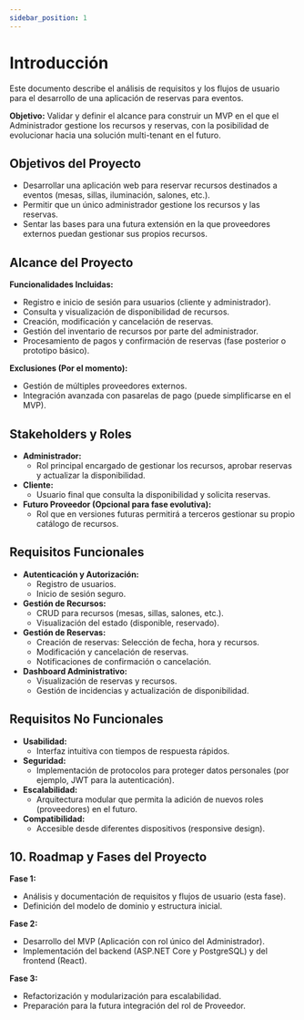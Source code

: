 ```yaml
---
sidebar_position: 1
---
```


# Introducción

Este documento describe el análisis de requisitos y los flujos de usuario para el desarrollo de una aplicación de reservas para eventos.  

**Objetivo:** Validar y definir el alcance para construir un MVP en el que el Administrador gestione los recursos y reservas, con la posibilidad de evolucionar hacia una solución multi-tenant en el futuro.

## Objetivos del Proyecto

- Desarrollar una aplicación web para reservar recursos destinados a eventos (mesas, sillas, iluminación, salones, etc.).
- Permitir que un único administrador gestione los recursos y las reservas.
- Sentar las bases para una futura extensión en la que proveedores externos puedan gestionar sus propios recursos.

## Alcance del Proyecto

**Funcionalidades Incluidas:**
- Registro e inicio de sesión para usuarios (cliente y administrador).
- Consulta y visualización de disponibilidad de recursos.
- Creación, modificación y cancelación de reservas.
- Gestión del inventario de recursos por parte del administrador.
- Procesamiento de pagos y confirmación de reservas (fase posterior o prototipo básico).

**Exclusiones (Por el momento):**
- Gestión de múltiples proveedores externos.
- Integración avanzada con pasarelas de pago (puede simplificarse en el MVP).

## Stakeholders y Roles

- **Administrador:**  
  - Rol principal encargado de gestionar los recursos, aprobar reservas y actualizar la disponibilidad.
- **Cliente:**  
  - Usuario final que consulta la disponibilidad y solicita reservas.
- **Futuro Proveedor (Opcional para fase evolutiva):**  
  - Rol que en versiones futuras permitirá a terceros gestionar su propio catálogo de recursos.


## Requisitos Funcionales

- **Autenticación y Autorización:**
  - Registro de usuarios.
  - Inicio de sesión seguro.
- **Gestión de Recursos:**
  - CRUD para recursos (mesas, sillas, salones, etc.).
  - Visualización del estado (disponible, reservado).
- **Gestión de Reservas:**
  - Creación de reservas: Selección de fecha, hora y recursos.
  - Modificación y cancelación de reservas.
  - Notificaciones de confirmación o cancelación.
- **Dashboard Administrativo:**
  - Visualización de reservas y recursos.
  - Gestión de incidencias y actualización de disponibilidad.

## Requisitos No Funcionales

- **Usabilidad:**  
  - Interfaz intuitiva con tiempos de respuesta rápidos.
- **Seguridad:**  
  - Implementación de protocolos para proteger datos personales (por ejemplo, JWT para la autenticación).
- **Escalabilidad:**  
  - Arquitectura modular que permita la adición de nuevos roles (proveedores) en el futuro.
- **Compatibilidad:**  
  - Accesible desde diferentes dispositivos (responsive design).

## 10. Roadmap y Fases del Proyecto

**Fase 1:**  
- Análisis y documentación de requisitos y flujos de usuario (esta fase).  
- Definición del modelo de dominio y estructura inicial.

**Fase 2:**  
- Desarrollo del MVP (Aplicación con rol único del Administrador).  
- Implementación del backend (ASP.NET Core y PostgreSQL) y del frontend (React).

**Fase 3:**  
- Refactorización y modularización para escalabilidad.  
- Preparación para la futura integración del rol de Proveedor.
